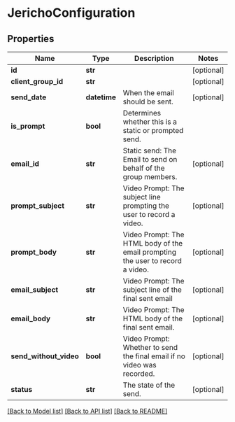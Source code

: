 # JerichoConfiguration

## Properties
Name | Type | Description | Notes
------------ | ------------- | ------------- | -------------
**id** | **str** |  | [optional] 
**client_group_id** | **str** |  | [optional] 
**send_date** | **datetime** | When the email should be sent. | [optional] 
**is_prompt** | **bool** | Determines whether this is a static or prompted send. | 
**email_id** | **str** | Static send: The Email to send on behalf of the group members. | [optional] 
**prompt_subject** | **str** | Video Prompt: The subject line prompting the user to record a video. | [optional] 
**prompt_body** | **str** | Video Prompt: The HTML body of the email prompting the user to record a video. | [optional] 
**email_subject** | **str** | Video Prompt: The subject line of the final sent email | [optional] 
**email_body** | **str** | Video Prompt: The HTML body of the final sent email. | [optional] 
**send_without_video** | **bool** | Video Prompt: Whether to send the final email if no video was recorded. | [optional] 
**status** | **str** | The state of the send. | [optional] 

[[Back to Model list]](../README.md#documentation-for-models) [[Back to API list]](../README.md#documentation-for-api-endpoints) [[Back to README]](../README.md)


